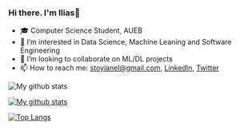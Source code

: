 ### Hi there. I'm Ilias👋


- 🎓 Computer Science Student, AUEB
- 👀 I’m interested in Data Science, Machine Leaning and Software Engineering
- 👯 I’m looking to collaborate on ML/DL projects
- 📫 How to reach me: stoyianel@gmail.com, [LinkedIn](https://www.linkedin.com/in/ilias-stogiannidis-6b3958176/), [Twitter](https://twitter.com/stoyvn_)

![My github stats](https://github-readme-stats.vercel.app/api?username=stoyian)

[![My github stats](https://github-readme-stats.vercel.app/api?username=stoyian&count_private=true&show_icons=true&theme=radical&hide_rank=false)](https://github.com/anuraghazra/github-readme-stats)

[![Top Langs](https://github-readme-stats.vercel.app/api/top-langs/?username=stoyian)](https://github.com/anuraghazra/github-readme-stats)
